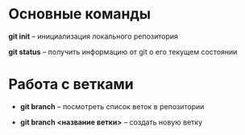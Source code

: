 # Основные команды

**git init** – инициализация локального репозитория

**git status** – получить информацию от git о его текущем состоянии

# Работа с ветками

* **git branch** – посмотреть список веток в репозитории

* **git branch <название ветки>** – создать новую ветку